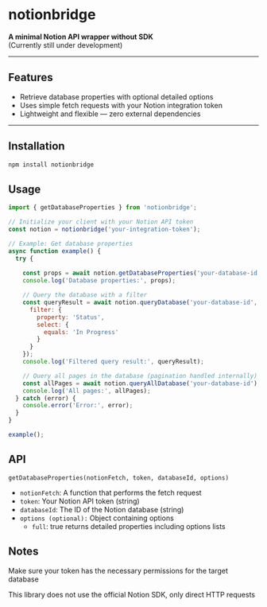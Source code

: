 # notionbridge

**A minimal Notion API wrapper without SDK**  
(Currently still under development)

---

## Features

- Retrieve database properties with optional detailed options  
- Uses simple fetch requests with your Notion integration token  
- Lightweight and flexible — zero external dependencies  

---

## Installation

```bash
npm install notionbridge
```

## Usage

```js
import { getDatabaseProperties } from 'notionbridge';

// Initialize your client with your Notion API token
const notion = notionbridge('your-integration-token');

// Example: Get database properties
async function example() {
  try {
    
    const props = await notion.getDatabaseProperties('your-database-id', { full: true });
    console.log('Database properties:', props);

    // Query the database with a filter
    const queryResult = await notion.queryDatabase('your-database-id', {
      filter: {
        property: 'Status',
        select: {
          equals: 'In Progress'
        }
      }
    });
    console.log('Filtered query result:', queryResult);

    // Query all pages in the database (pagination handled internally)
    const allPages = await notion.queryAllDatabase('your-database-id');
    console.log('All pages:', allPages);
  } catch (error) {
    console.error('Error:', error);
  }
}

example();
```

## API

`getDatabaseProperties(notionFetch, token, databaseId, options)`
- `notionFetch`: A function that performs the fetch request
- `token`: Your Notion API token (string)
- `databaseId`: The ID of the Notion database (string)
- `options (optional):` Object containing options
    - `full`: true returns detailed properties including options lists

## Notes
Make sure your token has the necessary permissions for the target database

This library does not use the official Notion SDK, only direct HTTP requests
